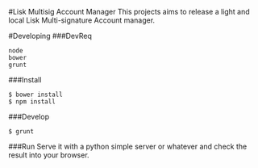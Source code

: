 #Lisk Multisig Account Manager
This projects aims to release a light and local Lisk Multi-signature Account manager.

#Developing
###DevReq

	node
	bower
	grunt

###Install

	$ bower install
	$ npm install

###Develop

	$ grunt
	
###Run
Serve it with a python simple server or whatever and check the result into your browser.
